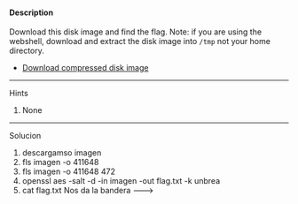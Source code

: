 #### Description

Download this disk image and find the flag. Note: if you are using the webshell, download and extract the disk image into `/tmp` not your home directory.

- [Download compressed disk image](https://artifacts.picoctf.net/c/213/disk.flag.img.gz)

---
Hints
1. None

---
Solucion
1. descargamso imagen
2. fls imagen -o 411648
3. fls imagen -o 411648 472
4. openssl aes -salt -d -in imagen -out flag.txt -k  unbrea
5. cat flag.txt
Nos da la bandera --->   
